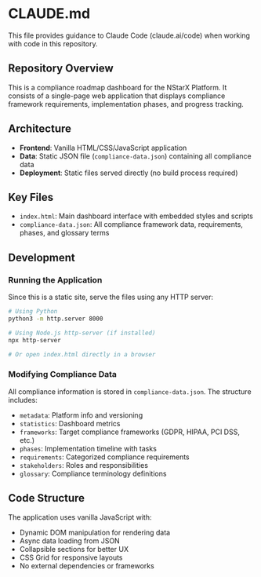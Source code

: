 # CLAUDE.md

This file provides guidance to Claude Code (claude.ai/code) when working with code in this repository.

## Repository Overview

This is a compliance roadmap dashboard for the NStarX Platform. It consists of a single-page web application that displays compliance framework requirements, implementation phases, and progress tracking.

## Architecture

- **Frontend**: Vanilla HTML/CSS/JavaScript application
- **Data**: Static JSON file (`compliance-data.json`) containing all compliance data
- **Deployment**: Static files served directly (no build process required)

## Key Files

- `index.html`: Main dashboard interface with embedded styles and scripts
- `compliance-data.json`: All compliance framework data, requirements, phases, and glossary terms

## Development

### Running the Application
Since this is a static site, serve the files using any HTTP server:
```bash
# Using Python
python3 -m http.server 8000

# Using Node.js http-server (if installed)
npx http-server

# Or open index.html directly in a browser
```

### Modifying Compliance Data
All compliance information is stored in `compliance-data.json`. The structure includes:
- `metadata`: Platform info and versioning
- `statistics`: Dashboard metrics
- `frameworks`: Target compliance frameworks (GDPR, HIPAA, PCI DSS, etc.)
- `phases`: Implementation timeline with tasks
- `requirements`: Categorized compliance requirements
- `stakeholders`: Roles and responsibilities
- `glossary`: Compliance terminology definitions

## Code Structure

The application uses vanilla JavaScript with:
- Dynamic DOM manipulation for rendering data
- Async data loading from JSON
- Collapsible sections for better UX
- CSS Grid for responsive layouts
- No external dependencies or frameworks